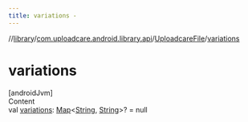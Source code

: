 ```yaml
---
title: variations -
---
```

//[library](../../index.md)/[com.uploadcare.android.library.api](../index.md)/[UploadcareFile](index.md)/[variations](variations.md)



# variations  
[androidJvm]  
Content  
val [variations](variations.md): [Map](https://kotlinlang.org/api/latest/jvm/stdlib/kotlin.collections/-map/index.html)<[String](https://kotlinlang.org/api/latest/jvm/stdlib/kotlin/-string/index.html), [String](https://kotlinlang.org/api/latest/jvm/stdlib/kotlin/-string/index.html)>? = null  



